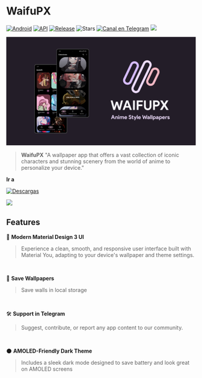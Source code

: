 # WaifuPX
[![Android](https://img.shields.io/badge/Plataforma-Android-green.svg?style=flat-square)](https://www.android.com) [![API](https://img.shields.io/badge/API-21%2B-orange.svg?logo=android&style=flat-square)](https://developer.android.com/studio/releases/platforms)
[![Release](https://img.shields.io/github/v/release/WaifuPX-DG/WaifuPX?color=%23b597f4&style=for-the-badge)](https://github.com/WaifuPX-DG/WaifuPX/releases/latest)
![Stars](https://img.shields.io/github/stars/WaifuPX-DG/WaifuPX?color=%23b597f4&style=for-the-badge)
[![Canal en Telegram](https://img.shields.io/badge/Canal_Telegram-2CA5E0.svg?style=for-the-badge&logo=Telegram)](https://t.me/waifupx_official "Contact me in Telegram")
<img src="https://img.shields.io/badge/Material%20Design-757575?style=for-the-badge&logo=material-design&logoColor=white"/>
 
![alt text](https://raw.githubusercontent.com/WaifuPX-DG/WaifuPX/main/App/Resources/Documents/wpx_latest.png)

> **WaifuPX** 
"A wallpaper app that offers a vast collection of iconic characters and stunning scenery from the world of anime to personalize your device."


**Ir a** 

[![Descargas](https://img.shields.io/github/downloads/WaifuPX-DG/WaifuPX/total?color=%23b597f4&label=Descargar&style=for-the-badge)](https://github.com/WaifuPX-DG/WaifuPX/releases)

<p align="vertical"><a href="https://paypal.me/WaifuPX"><img src="https://github.com/aha999/DonateButtons/blob/1371730702589476cbd31790685ded66857a1f08/Paypal.png" width="175"></a></p>

## Features

🎨 **Modern Material Design 3 UI**  
> Experience a clean, smooth, and responsive user interface built with Material You, adapting to your device's wallpaper and theme settings.
</br>

📲 **Save Wallpapers**  
> Save walls in local storage
</br>

🛠️ **Support in Telegram** 
> Suggest, contribute, or report any app content to our community. 
</br>

🌑 **AMOLED-Friendly Dark Theme**  
> Includes a sleek dark mode designed to save battery and look great on AMOLED screens
</br>

</br>
